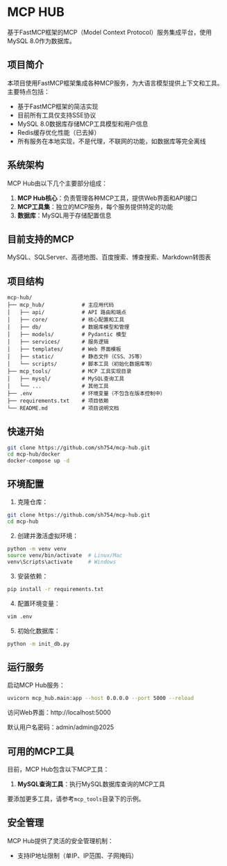 # MCP HUB

基于FastMCP框架的MCP（Model Context Protocol）服务集成平台，使用MySQL 8.0作为数据库。

## 项目简介

本项目使用FastMCP框架集成各种MCP服务，为大语言模型提供上下文和工具。主要特点包括：

- 基于FastMCP框架的简洁实现
- 目前所有工具仅支持SSE协议
- MySQL 8.0数据库存储MCP工具模型和用户信息
- Redis缓存优化性能（已去掉）
- 所有服务在本地实现，不是代理，不联网的功能，如数据库等完全离线

## 系统架构

MCP Hub由以下几个主要部分组成：

1. **MCP Hub核心**：负责管理各种MCP工具，提供Web界面和API接口
2. **MCP工具集**：独立的MCP服务，每个服务提供特定的功能
3. **数据库**：MySQL用于存储配置信息

## 目前支持的MCP

MySQL、SQLServer、高德地图、百度搜索、博查搜索、Markdown转图表

## 项目结构

```
mcp-hub/
├── mcp_hub/            # 主应用代码
│   ├── api/            # API 路由和端点
│   ├── core/           # 核心配置和工具
│   ├── db/             # 数据库模型和管理
│   ├── models/         # Pydantic 模型
│   ├── services/       # 服务逻辑
│   ├── templates/      # Web 界面模板
│   ├── static/         # 静态文件（CSS、JS等）
│   └── scripts/        # 脚本工具（初始化数据库等）
├── mcp_tools/          # MCP 工具实现目录
│   ├── mysql/          # MySQL查询工具
│   └── ...             # 其他工具
├── .env                # 环境变量（不包含在版本控制中）
├── requirements.txt    # 项目依赖
└── README.md           # 项目说明文档
```

## 快速开始
```bash
git clone https://github.com/sh754/mcp-hub.git
cd mcp-hub/docker
docker-compose up -d
```

## 环境配置

1. 克隆仓库：

```bash
git clone https://github.com/sh754/mcp-hub.git
cd mcp-hub
```

2. 创建并激活虚拟环境：

```bash
python -m venv venv
source venv/bin/activate  # Linux/Mac
venv\Scripts\activate     # Windows
```

3. 安装依赖：

```bash
pip install -r requirements.txt
```

4. 配置环境变量：

```bash
vim .env
```

5. 初始化数据库：

```bash
python -m init_db.py
```

## 运行服务

启动MCP Hub服务：

```bash
uvicorn mcp_hub.main:app --host 0.0.0.0 --port 5000 --reload
```

访问Web界面：http://localhost:5000

默认用户名密码：admin/admin@2025

## 可用的MCP工具

目前，MCP Hub包含以下MCP工具：

1. **MySQL查询工具**：执行MySQL数据库查询的MCP工具

要添加更多工具，请参考`mcp_tools`目录下的示例。


## 安全管理

MCP Hub提供了灵活的安全管理机制：

- 支持IP地址限制（单IP、IP范围、子网掩码）
